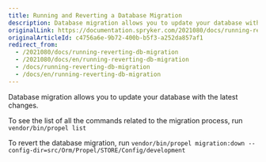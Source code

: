 ```yaml
---
title: Running and Reverting a Database Migration
description: Database migration allows you to update your database with the latest changes.
originalLink: https://documentation.spryker.com/2021080/docs/running-reverting-db-migration
originalArticleId: c4756a6e-9b72-400b-b5f3-a252da857af1
redirect_from:
  - /2021080/docs/running-reverting-db-migration
  - /2021080/docs/en/running-reverting-db-migration
  - /docs/running-reverting-db-migration
  - /docs/en/running-reverting-db-migration
---
```


Database migration allows you to update your database with the latest changes.

To see the list of all the commands related to the migration process, run
`vendor/bin/propel list`

To revert the database migration, run
`vendor/bin/propel migration:down --config-dir=src/Orm/Propel/STORE/Config/development`

<!-- Last review date: Nov 6, 2018 by Rene Klatt, Helen Kravchenko -->

